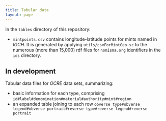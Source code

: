 ```yaml
---
title: Tabular data
layout: page
---
```


In the `tables` directory of this repository:


-  `mintpoints.csv` contains longitude-latitude points for mints named in *IGCH*.  It is generated by applying `utils/csvForMintGeo.sc` to the numerous (more than 15,000) rdf files for `nomisma.org` identifiers in the `ids` directory.


## In development

Tabular data files for *OCRE* data sets, summarizing:

-   basic information for each type, comprising `id#label#denomination#material#authority#mint#region`
-   an expanded table joining to each row `obverse type#obverse legend#obverse portrait#reverse type#reverse legend#reverse portrait`
